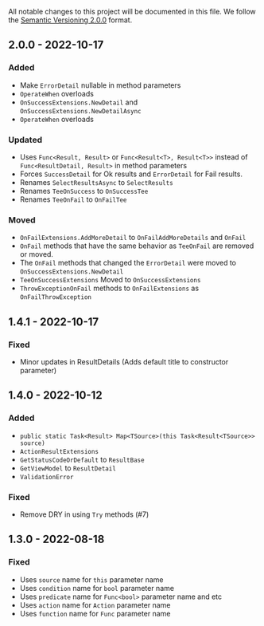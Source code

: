 All notable changes to this project will be documented in this file. We follow
the [Semantic Versioning 2.0.0](http://semver.org/) format.

## 2.0.0 - 2022-10-17

### Added

- Make `ErrorDetail` nullable in method parameters
- `OperateWhen` overloads
- `OnSuccessExtensions.NewDetail` and `OnSuccessExtensions.NewDetailAsync`
- `OperateWhen` overloads

### Updated

- Uses `Func<Result, Result>` or `Func<Result<T>, Result<T>>` instead of `Func<ResultDetail, Result>` in method
  parameters
- Forces `SuccessDetail` for Ok results and `ErrorDetail` for Fail results.
- Renames `SelectResultsAsync` to `SelectResults`
- Renames `TeeOnSuccess` to `OnSuccessTee`
- Renames `TeeOnFail` to `OnFailTee`

### Moved

- `OnFailExtensions.AddMoreDetail` to `OnFailAddMoreDetails` and `OnFail`
- `OnFail` methods that have the same behavior as `TeeOnFail` are removed or moved.
- The `OnFail` methods that changed the `ErrorDetail` were moved to `OnSuccessExtensions.NewDetail`
- `TeeOnSuccessExtensions` Moved to `OnSuccessExtensions`
- `ThrowExceptionOnFail` methods to `OnFailExtensions` as `OnFailThrowException`

## 1.4.1 - 2022-10-17

### Fixed

- Minor updates in ResultDetails (Adds default title to constructor parameter)

## 1.4.0 - 2022-10-12

### Added

- `public static Task<Result> Map<TSource>(this Task<Result<TSource>> source)`
- `ActionResultExtensions`
- `GetStatusCodeOrDefault` to `ResultBase`
- `GetViewModel` to `ResultDetail`
- `ValidationError`

### Fixed

- Remove DRY in using `Try` methods (#7)

## 1.3.0 - 2022-08-18

### Fixed

- Uses `source` name for `this` parameter name
- Uses `condition` name for `bool` parameter name
- Uses `predicate` name for `Func<bool>` parameter name and etc
- Uses `action` name for `Action` parameter name
- Uses `function` name for `Func` parameter name